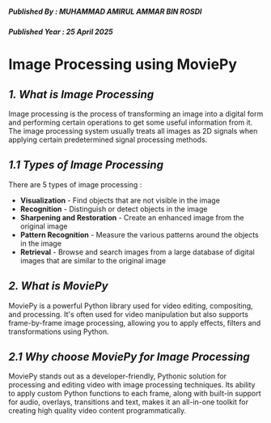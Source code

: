 ##### Published By : MUHAMMAD AMIRUL AMMAR BIN ROSDI
##### Published Year : 25 April 2025
# **Image Processing using MoviePy**
## *1. What is Image Processing*
Image processing is the process of transforming an image into a digital form and performing certain operations to get some useful information from it. The image processing system usually treats all images as 2D signals when applying certain predetermined signal processing methods.
## *1.1 Types of Image Processing*
There are 5 types of image processing :
- **Visualization** - Find objects that are not visible in the image
- **Recognition** - Distinguish or detect objects in the image
- **Sharpening and Restoration** - Create an enhanced image from the original image
- **Pattern Recognition** - Measure the various patterns around the objects in the image
- **Retrieval** - Browse and search images from a large database of digital images that are similar to the original image
## *2. What is MoviePy*
MoviePy is a powerful Python library used for video editing, compositing, and processing. It's often used for video manipulation but also supports frame-by-frame image processing, allowing you to apply effects, filters and transformations using Python.
## *2.1 Why choose MoviePy for Image Processing*
MoviePy stands out as a developer-friendly, Pythonic solution for processing and editing video with image processing techniques. Its ability to apply custom Python functions to each frame, along with built-in support for audio, overlays, transitions and text, makes it an all-in-one toolkit for creating high quality video content programmatically.
